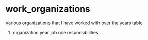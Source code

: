 # work_organizations
Various organizations that I have worked with over the years
table 
1. organization year job role responsibilities
